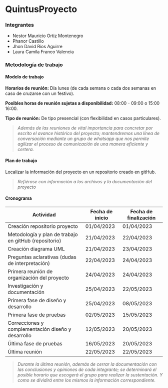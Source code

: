 # QuintusProyecto
### **Integrantes**
- Nestor Mauricio Ortiz Montenegro
- Phanor Castillo
- Jhon David Ríos Aguirre
- Laura Camila Franco Valencia

### **Metodología de trabajo**

#### Modelo de trabajo

**Horarios de reunión:** Día lunes (de cada semana o cada dos semanas en caso de cruzarse con un festivo).

**Posibles horas de reunión sujetas a disponibilidad:** 08:00 - 09:00 o 15:00 16:00.

**Tipo de reunión:** De tipo presencial (con flexibilidad en casos particulares).
> _Además de las reuniones de vital importancia para concretar por escrito el avance histórico del proyecto; mantendremos una línea de conversación mediante un grupo de whatsapp que nos permite agilizar el proceso de comunicación de una manera eficiente y certera._

#### Plan de trabajo
Localizar la información del proyecto en un repositorio creado en gitHub.
> _Refiérase con información a los archivos y la documentación del proyecto_

#### Cronograma
|       Actividad       |    Fecha de inicio    | Fecha de finalización |
|-----------------------|-----------------------|-----------------------|
| Creación repositorio proyecto | 01/04/2023 |01/04/2023|
|Metodología y plan de trabajo en gitHub (repositorio)| 21/04/2023 | 22/04/2023 |
| Creación diagrama UML | 21/04/2023 | 23/04/2023 |
| Preguntas aclarativas (dudas de interpretación) | 22/04/2023 | 24/04/2023 |
| Primera reunión de organización del proyecto | 24/04/2023 | 24/04/2023 |
| Investigación y documentación | 25/04/2023 | 22/05/2023|
| Primera fase de diseño y desarrollo | 25/04/2023 | 08/05/2023|
| Primera fase de pruebas | 02/05/2023 | 15/05/2023 |
| Correcciones y complementación diseño y desarrollo | 12/05/2023 | 20/05/2023
| Última fase de pruebas | 16/05/2023 | 20/05/2023 |
| Última reunión | 22/05/2023 | 22/05/2023 |
 >_Durante la última reunión, además de cerrar la documentación con las conclusiones y opiniones de cada integrante; se determinará el posible horario que escogerá el grupo para realizar la sustentación. Y como se dividirá entre los mismos la información correspondiente._
